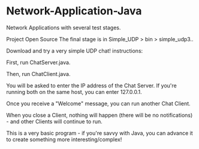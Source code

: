 # Network-Application-Java
Network Applications with several test stages. 

Project Open Source The final stage is in Simple_UDP > bin > simple_udp3.. 

Download and try a very simple UDP chat! instructions:

First, run ChatServer.java.

Then, run ChatClient.java.

You will be asked to enter the IP address of the Chat Server. If you're running both on the same host, you can enter 127.0.0.1.

Once you receive a "Welcome" message, you can run another Chat Client.

When you close a Client, nothing will happen (there will be no notifications) - and other Clients will continue to run.

This is a very basic program - if you're savvy with Java, you can advance it to create something more interesting/complex!
